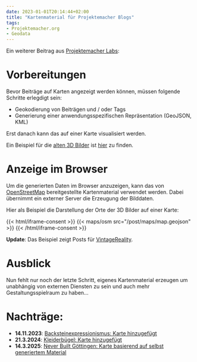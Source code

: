 ```yaml
---
date: 2023-01-01T20:14:44+02:00
title: "Kartenmaterial für Projektemacher Blogs"
tags:
- Projektemacher.org
- Geodata
---
```


Ein weiterer Beitrag aus [Projektemacher Labs](https://labs.projektemacher.org/):
<!--more-->

# Vorbereitungen

Bevor Beiträge auf Karten angezeigt werden können, müssen folgende Schritte erlegdigt sein:
* Geokodierung von Beiträgen und / oder Tags
* Generierung einer anwendungsspezifischen Repräsentation (GeoJSON, KML)

Erst danach kann das auf einer Karte visualisiert werden.

Ein Beispiel für die [alten 3D Bilder](/future/3d/) ist [hier](/future/3d/map.geojson) zu finden.

# Anzeige im Browser

Um die generierten Daten im Browser anzuzeigen, kann das von [OpenStreetMap](https://www.openstreetmap.org/) bereitgestellte Kartenmaterial verwendet werden. Dabei übernimmt ein externer Server die Erzeugung der Bilddaten.

Hier als Beispiel die Darstellung der Orte der 3D Bilder auf einer Karte:

{{< html/iframe-consent >}}
    {{< maps/osm src="/post/maps/map.geojson" >}}
{{< /html/iframe-consent >}}

**Update**: Das Beispiel zeigt Posts für [VintageReality](https://vintagereality.projektemacher.org/).

# Ausblick

Nun fehlt nur noch der letzte Schritt, eigenes Kartenmaterial erzeugen um unabhängig von externen Diensten zu sein und auch mehr Gestaltungsspielraum zu haben...

# Nachträge:
* **14.11.2023**: [Backsteinexpressionismus: Karte hinzugefügt](https://backsteinexpressionismus.projektemacher.org/lists/#karte)
* **21.3.2024**: [Kleiderbügel: Karte hinzugefügt](https://xn--kleiderbgel-0hb.xn--blaufusstlpel-qmb.de/map/)
* **14.3.2025**: [Never Built Göttingen: Karte basierend auf selbst generiertem Material](https://never-built.goettingen.xyz/map/)
